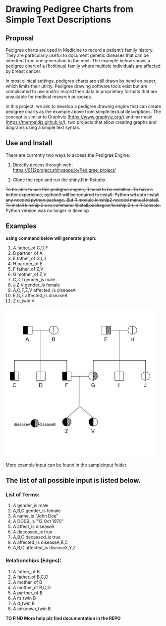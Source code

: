 # Drawing Pedigree Charts from Simple Text Descriptions

## Proposal
Pedigree charts are used in Medicine to record a patient’s family history. They are particularly useful to document genetic diseases that can be inherited from one generation to the next. The example below shows a pedigree chart of a (fictitious) family where multiple individuals are affected by breast cancer:

In most clinical settings, pedigree charts are still drawn by hand on paper, which limits their utility. Pedigree drawing software tools exist but are complicated to use and/or record their data in proprietary formats that are unsuitable for medical research purposes.

In this project, we aim to develop a pedigree drawing engine that can create pedigree charts as the example above from simple textual descriptions. The concept is similar to Graphviz (https://www.graphviz.org/) and mermaid (https://mermaidjs.github.io/), two projects that allow creating graphs and diagrams using a simple text syntax.

## Use and Install
There are currently two ways to access the Pedigree Engine:
1. Directly access through web:
    https://6112project.shinyapps.io/Pedigree_project/


2. Clone the repo and run the shiny.R in Rstudio.


~~To be able to use this pedigree engine, R need to be installed. To have a better experience, python3 will be required to install. Python wil auto install any needed python package. But R module kinship2 needed manual install. To install kinship 2 use command 'install.packages('kinship 2') in R console.~~
Python version was no longer in develop

## Examples
**using command below will generate graph:**
1. A father_of C,D,F
2. B partner_of A
3. E father_of G,I,J
4. H partner_of E
5. F father_of Z,V
6. G mother_of Z,V
7. C,D,I gender_is male
8. J,Z,V gender_is female
9. A,C,F,Z,V affected_is diseaseA
10. E,G,Z affected_is diseaseB
11. Z d_twin V

![alt text](https://github.com/cloudyaaron/6112project/blob/master/src/example.jpg "Example pedigree graph")

More example input can be found in the sampleinput folder.

## The list of all possible input is listed below.
### List of Terms:

1. A gender_is male
2. A,B,C gender_is female
3. A name_is "John Doe"
4. A DOSB_is "13 Oct 1970"
5. A affect_is diseaseA
6. A deceased_is true
7. A,B,C deceased_is true
8. A affected_is diseaseA,B,C
9. A,B,C affected_is diseaseX,Y,Z

### Relationships (Edges):
1. A father_of B
2. A father_of B,C,D
3. A mother_of B
4. A mother_of B,C,D
5. A partner_of B
6. A m_twin B
7. A d_twin B
8. A unkonwn_twin B

**TO FIND More help plz find documentation in the REPO**


